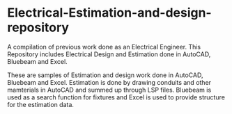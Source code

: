 # Electrical-Estimation-and-design-repository
A compilation of previous work done as an Electrical Engineer. This Repository includes Electrical Design and Estimation done in AutoCAD, Bluebeam and Excel.

These are samples of Estimation and design work done in AutoCAD, Bluebeam and Excel. Estimation is done by drawing conduits and other mamterials in AutoCAD
and summed up through LSP files. Bluebeam is used as a search function for fixtures and Excel is used to provide structure for the estimation data.
